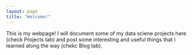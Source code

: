 ```yaml
---
layout: page
title: "Welcome!"
---
```


This is my webpage! I will document some of my data sciene projects here (check Projects tab) and post some interesting and useful things that I learned along the way (chekc Blog tab).
